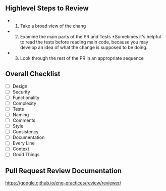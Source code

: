## Highlevel Steps to Review

- 1) Take a broad view of the chang
- 2) Examine the main parts of the PR and Tests
	*Sometimes it's helpful to read the tests before reading main code, because you may develop an idea of what the change is supposed to be doing.
- 3) Look through the rest of the PR in an appropriate sequence

## Overall Checklist

- [ ] Design
- [ ] Security
- [ ] Functionality
- [ ] Complexity
- [ ] Tests
- [ ] Naming
- [ ] Comments
- [ ] Style
- [ ] Consistency
- [ ] Documentation
- [ ] Every Line
- [ ] Context
- [ ] Good Things

## Pull Request Review Documentation

https://google.github.io/eng-practices/review/reviewer/